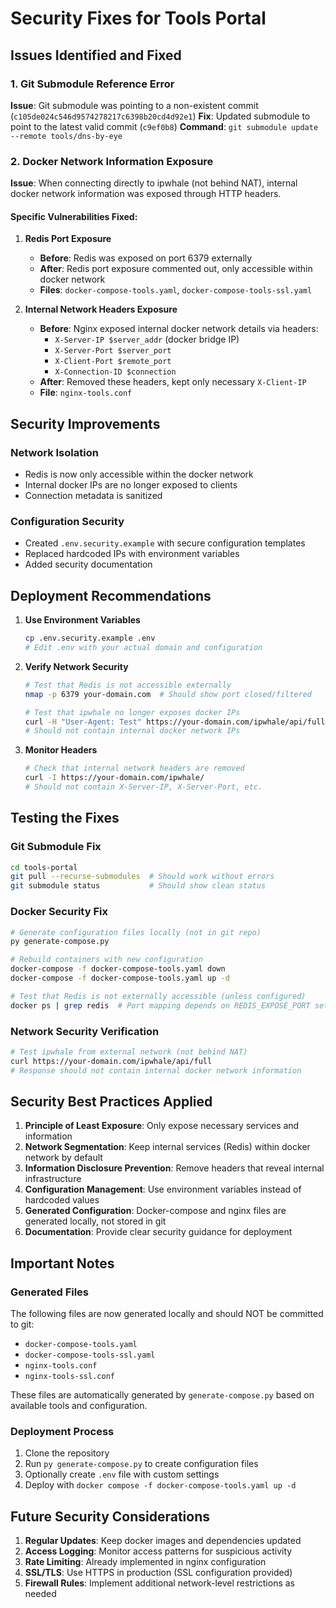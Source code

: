 # Security Fixes for Tools Portal

## Issues Identified and Fixed

### 1. Git Submodule Reference Error
**Issue**: Git submodule was pointing to a non-existent commit (`c105de024c546d9574278217c6398b20cd4d92e1`)
**Fix**: Updated submodule to point to the latest valid commit (`c9ef0b8`)
**Command**: `git submodule update --remote tools/dns-by-eye`

### 2. Docker Network Information Exposure
**Issue**: When connecting directly to ipwhale (not behind NAT), internal docker network information was exposed through HTTP headers.

#### Specific Vulnerabilities Fixed:

1. **Redis Port Exposure**
   - **Before**: Redis was exposed on port 6379 externally
   - **After**: Redis port exposure commented out, only accessible within docker network
   - **Files**: `docker-compose-tools.yaml`, `docker-compose-tools-ssl.yaml`

2. **Internal Network Headers Exposure**
   - **Before**: Nginx exposed internal docker network details via headers:
     - `X-Server-IP $server_addr` (docker bridge IP)
     - `X-Server-Port $server_port`
     - `X-Client-Port $remote_port`
     - `X-Connection-ID $connection`
   - **After**: Removed these headers, kept only necessary `X-Client-IP`
   - **File**: `nginx-tools.conf`

## Security Improvements

### Network Isolation
- Redis is now only accessible within the docker network
- Internal docker IPs are no longer exposed to clients
- Connection metadata is sanitized

### Configuration Security
- Created `.env.security.example` with secure configuration templates
- Replaced hardcoded IPs with environment variables
- Added security documentation

## Deployment Recommendations

1. **Use Environment Variables**
   ```bash
   cp .env.security.example .env
   # Edit .env with your actual domain and configuration
   ```

2. **Verify Network Security**
   ```bash
   # Test that Redis is not accessible externally
   nmap -p 6379 your-domain.com  # Should show port closed/filtered
   
   # Test that ipwhale no longer exposes docker IPs
   curl -H "User-Agent: Test" https://your-domain.com/ipwhale/api/full
   # Should not contain internal docker network IPs
   ```

3. **Monitor Headers**
   ```bash
   # Check that internal network headers are removed
   curl -I https://your-domain.com/ipwhale/
   # Should not contain X-Server-IP, X-Server-Port, etc.
   ```

## Testing the Fixes

### Git Submodule Fix
```bash
cd tools-portal
git pull --recurse-submodules  # Should work without errors
git submodule status           # Should show clean status
```

### Docker Security Fix
```bash
# Generate configuration files locally (not in git repo)
py generate-compose.py

# Rebuild containers with new configuration
docker-compose -f docker-compose-tools.yaml down
docker-compose -f docker-compose-tools.yaml up -d

# Test that Redis is not externally accessible (unless configured)
docker ps | grep redis  # Port mapping depends on REDIS_EXPOSE_PORT setting
```

### Network Security Verification
```bash
# Test ipwhale from external network (not behind NAT)
curl https://your-domain.com/ipwhale/api/full
# Response should not contain internal docker network information
```

## Security Best Practices Applied

1. **Principle of Least Exposure**: Only expose necessary services and information
2. **Network Segmentation**: Keep internal services (Redis) within docker network by default
3. **Information Disclosure Prevention**: Remove headers that reveal internal infrastructure
4. **Configuration Management**: Use environment variables instead of hardcoded values
5. **Generated Configuration**: Docker-compose and nginx files are generated locally, not stored in git
6. **Documentation**: Provide clear security guidance for deployment

## Important Notes

### Generated Files
The following files are now generated locally and should NOT be committed to git:
- `docker-compose-tools.yaml`
- `docker-compose-tools-ssl.yaml`
- `nginx-tools.conf`
- `nginx-tools-ssl.conf`

These files are automatically generated by `generate-compose.py` based on available tools and configuration.

### Deployment Process
1. Clone the repository
2. Run `py generate-compose.py` to create configuration files
3. Optionally create `.env` file with custom settings
4. Deploy with `docker compose -f docker-compose-tools.yaml up -d`

## Future Security Considerations

1. **Regular Updates**: Keep docker images and dependencies updated
2. **Access Logging**: Monitor access patterns for suspicious activity
3. **Rate Limiting**: Already implemented in nginx configuration
4. **SSL/TLS**: Use HTTPS in production (SSL configuration provided)
5. **Firewall Rules**: Implement additional network-level restrictions as needed